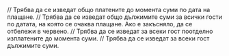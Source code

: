 // Трябва да се изведат общо платените до момента суми по дата на плащане.
// Трябва да се изведат общо дължимите суми за всички гости по датата, на която се очаква плащане. Ако е закъсняло, да се отбележи в червено.
// Трябва да се изведат за всеки гост поотделно изплатените до момента суми.
// Трябва да се изведат за всеки гост дължимите суми.
